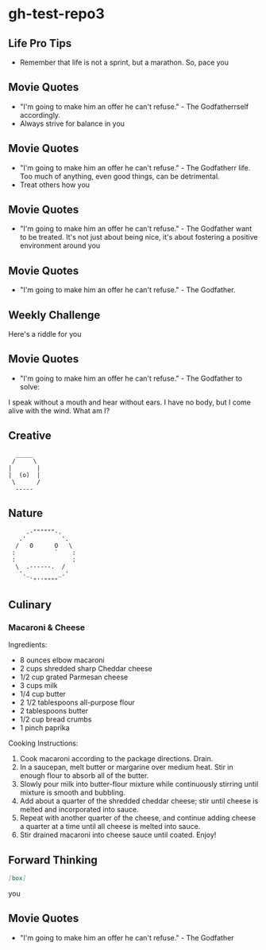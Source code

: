 # gh-test-repo3

## Life Pro Tips
- Remember that life is not a sprint, but a marathon. So, pace you

## Movie Quotes
- "I'm going to make him an offer he can't refuse." - The Godfatherrself accordingly.
- Always strive for balance in you

## Movie Quotes
- "I'm going to make him an offer he can't refuse." - The Godfatherr life. Too much of anything, even good things, can be detrimental.
- Treat others how you

## Movie Quotes
- "I'm going to make him an offer he can't refuse." - The Godfather want to be treated. It's not just about being nice, it's about fostering a positive environment around you

## Movie Quotes
- "I'm going to make him an offer he can't refuse." - The Godfather.

## Weekly Challenge
Here's a riddle for you

## Movie Quotes
- "I'm going to make him an offer he can't refuse." - The Godfather to solve:

I speak without a mouth and hear without ears. I have no body, but I come alive with the wind. What am I?

## Creative

```
  _____
 /     \
|       |
|  (o)  |
 \      /
  -----
```

## Nature

```
     .-""""""-.
   .'          '.
  /   O      O   \
 :           `    :
 :                :
  \  .------.  /
   '._        _.'
      `"''""""
```

## Culinary

### Macaroni & Cheese
Ingredients:
- 8 ounces elbow macaroni
- 2 cups shredded sharp Cheddar cheese
- 1/2 cup grated Parmesan cheese
- 3 cups milk
- 1/4 cup butter
- 2 1/2 tablespoons all-purpose flour
- 2 tablespoons butter
- 1/2 cup bread crumbs
- 1 pinch paprika

Cooking Instructions:
1. Cook macaroni according to the package directions. Drain.
2. In a saucepan, melt butter or margarine over medium heat. Stir in enough flour to absorb all of the butter.
3. Slowly pour milk into butter-flour mixture while continuously stirring until mixture is smooth and bubbling.
4. Add about a quarter of the shredded cheddar cheese; stir until cheese is melted and incorporated into sauce.
5. Repeat with another quarter of the cheese, and continue adding cheese a quarter at a time until all cheese is melted into sauce.
6. Stir drained macaroni into cheese sauce until coated. Enjoy!

## Forward Thinking

```markdown
[box]
```

you

## Movie Quotes
- "I'm going to make him an offer he can't refuse." - The Godfather

